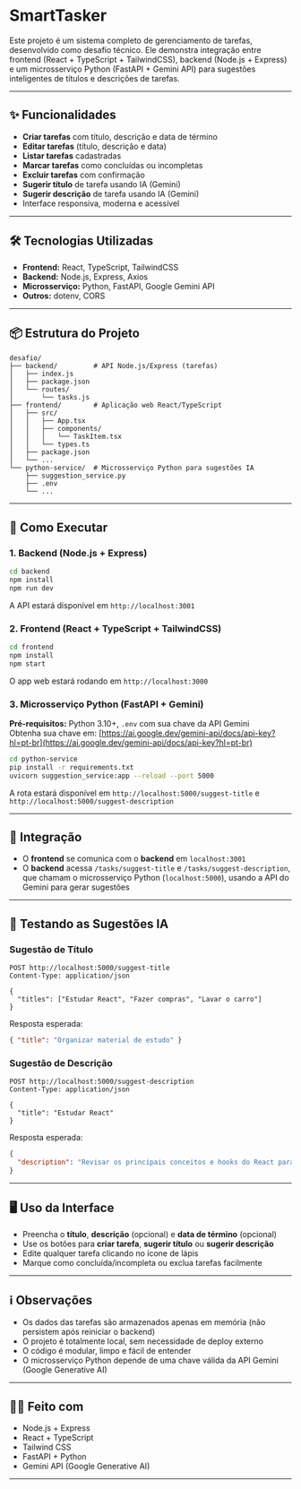 # SmartTasker

Este projeto é um sistema completo de gerenciamento de tarefas, desenvolvido como desafio técnico. Ele demonstra integração entre frontend (React + TypeScript + TailwindCSS), backend (Node.js + Express) e um microsserviço Python (FastAPI + Gemini API) para sugestões inteligentes de títulos e descrições de tarefas.

---

## ✨ Funcionalidades

- **Criar tarefas** com título, descrição e data de término
- **Editar tarefas** (título, descrição e data)
- **Listar tarefas** cadastradas
- **Marcar tarefas** como concluídas ou incompletas
- **Excluir tarefas** com confirmação
- **Sugerir título** de tarefa usando IA (Gemini)
- **Sugerir descrição** de tarefa usando IA (Gemini)
- Interface responsiva, moderna e acessível

---

## 🛠️ Tecnologias Utilizadas

- **Frontend:** React, TypeScript, TailwindCSS
- **Backend:** Node.js, Express, Axios
- **Microsserviço:** Python, FastAPI, Google Gemini API
- **Outros:** dotenv, CORS

---

## 📦 Estrutura do Projeto

```
desafio/
├── backend/         # API Node.js/Express (tarefas)
│   ├── index.js
│   ├── package.json
│   └── routes/
│       └── tasks.js
├── frontend/        # Aplicação web React/TypeScript
│   ├── src/
│   │   ├── App.tsx
│   │   ├── components/
│   │   │   └── TaskItem.tsx
│   │   └── types.ts
│   ├── package.json
│   └── ...
└── python-service/  # Microsserviço Python para sugestões IA
    ├── suggestion_service.py
    ├── .env
    └── ...
```

---

## 🚀 Como Executar

### 1. Backend (Node.js + Express)

```bash
cd backend
npm install
npm run dev
```

A API estará disponível em `http://localhost:3001`

### 2. Frontend (React + TypeScript + TailwindCSS)

```bash
cd frontend
npm install
npm start
```

O app web estará rodando em `http://localhost:3000`

### 3. Microsserviço Python (FastAPI + Gemini)

**Pré-requisitos:** Python 3.10+, `.env` com sua chave da API Gemini  
Obtenha sua chave em: [https://ai.google.dev/gemini-api/docs/api-key?hl=pt-br](https://ai.google.dev/gemini-api/docs/api-key?hl=pt-br)

```bash
cd python-service
pip install -r requirements.txt
uvicorn suggestion_service:app --reload --port 5000
```

A rota estará disponível em `http://localhost:5000/suggest-title` e `http://localhost:5000/suggest-description`

---

## 🔗 Integração

- O **frontend** se comunica com o **backend** em `localhost:3001`
- O **backend** acessa `/tasks/suggest-title` e `/tasks/suggest-description`, que chamam o microsserviço Python (`localhost:5000`), usando a API do Gemini para gerar sugestões

---

## 🧪 Testando as Sugestões IA

### Sugestão de Título

```http
POST http://localhost:5000/suggest-title
Content-Type: application/json

{
  "titles": ["Estudar React", "Fazer compras", "Lavar o carro"]
}
```

Resposta esperada:

```json
{ "title": "Organizar material de estudo" }
```

### Sugestão de Descrição

```http
POST http://localhost:5000/suggest-description
Content-Type: application/json

{
  "title": "Estudar React"
}
```

Resposta esperada:

```json
{
  "description": "Revisar os principais conceitos e hooks do React para aprimorar o desenvolvimento de interfaces."
}
```

---

## 🖥️ Uso da Interface

- Preencha o **título**, **descrição** (opcional) e **data de término** (opcional)
- Use os botões para **criar tarefa**, **sugerir título** ou **sugerir descrição**
- Edite qualquer tarefa clicando no ícone de lápis
- Marque como concluída/incompleta ou exclua tarefas facilmente

---

## ℹ️ Observações

- Os dados das tarefas são armazenados apenas em memória (não persistem após reiniciar o backend)
- O projeto é totalmente local, sem necessidade de deploy externo
- O código é modular, limpo e fácil de entender
- O microsserviço Python depende de uma chave válida da API Gemini (Google Generative AI)

---

## 👨‍💻 Feito com

- Node.js + Express
- React + TypeScript
- Tailwind CSS
- FastAPI + Python
- Gemini API (Google Generative AI)

---
